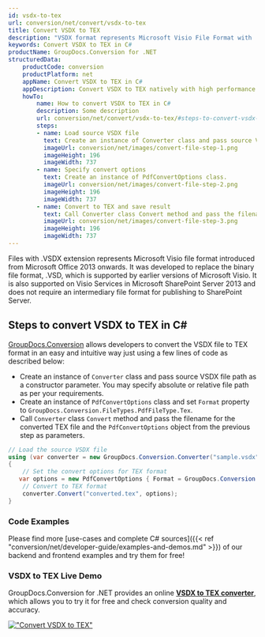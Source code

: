 ```yaml
---
id: vsdx-to-tex
url: conversion/net/convert/vsdx-to-tex
title: Convert VSDX to TEX
description: "VSDX format represents Microsoft Visio File Format with .vsdx extension. Learn how to convert VSDX to TEX file programmatically in C# language using GroupDocs.Conversion for .NET library."
keywords: Convert VSDX to TEX in C#
productName: GroupDocs.Conversion for .NET
structuredData:
    productCode: conversion
    productPlatform: net
    appName: Convert VSDX to TEX in C#
    appDescription: Convert VSDX to TEX natively with high performance using C# language and server side GroupDocs.Conversion for .NET APIs, without the use of any software like Microsoft or Open Office.
    howTo:
        name: How to convert VSDX to TEX in C# 
        description: Some description
        url: conversion/net/convert/vsdx-to-tex/#steps-to-convert-vsdx-to-tex-in-c
        steps:
        - name: Load source VSDX file 
          text: Create an instance of Converter class and pass source VSDX file path as a constructor parameter. You may specify absolute or relative file path as per your requirements. 
          imageUrl: conversion/net/images/convert-file-step-1.png
          imageHeight: 196
          imageWidth: 737
        - name: Specify convert options 
          text: Create an instance of PdfConvertOptions class.
          imageUrl: conversion/net/images/convert-file-step-2.png
          imageHeight: 196
          imageWidth: 737
        - name: Convert to TEX and save result 
          text: Call Converter class Convert method and pass the filename for the converted HTML file and the PdfConvertOptions object from the previous step as parameters.
          imageUrl: conversion/net/images/convert-file-step-3.png
          imageHeight: 196
          imageWidth: 737
---
```


Files with .VSDX extension represents Microsoft Visio file format introduced from Microsoft Office 2013 onwards. It was developed to replace the binary file format, .VSD, which is supported by earlier versions of Microsoft Visio. It is also supported on Visio Services in Microsoft SharePoint Server 2013 and does not require an intermediary file format for publishing to SharePoint Server.

## Steps to convert VSDX to TEX in C#

[GroupDocs.Conversion](https://products.groupdocs.com/conversion/net) allows developers to convert the VSDX file to TEX format in an easy and intuitive way just using a few lines of code as described below:

* Create an instance of `Converter` class and pass source VSDX file path as a constructor parameter. You may specify absolute or relative file path as per your requirements. 
* Create an instance of `PdfConvertOptions` class and set `Format` property to `GroupDocs.Conversion.FileTypes.PdfFileType.Tex`.
* Call `Converter` class `Convert` method and pass the filename for the converted TEX file and the `PdfConvertOptions` object from the previous step as parameters.

```csharp
// Load the source VSDX file
using (var converter = new GroupDocs.Conversion.Converter("sample.vsdx"))
{
    // Set the convert options for TEX format
   var options = new PdfConvertOptions { Format = GroupDocs.Conversion.FileTypes.PdfFileType.Tex };
    // Convert to TEX format
    converter.Convert("converted.tex", options);
}
```

### Code Examples

Please find more [use-cases and complete C# sources]({{< ref "conversion/net/developer-guide/examples-and-demos.md" >}}) of our backend and frontend examples and try them for free!

### VSDX to TEX Live Demo

GroupDocs.Conversion for .NET provides an online [**VSDX to TEX converter**](https://products.groupdocs.app/conversion/vsdx-to-tex), which allows you to try it for free and check conversion quality and accuracy.

[!["Convert VSDX to TEX"](conversion/net/images/convert-to-tex/convert-vsdx-to-tex.png)](https://products.groupdocs.app/conversion/vsdx-to-tex)